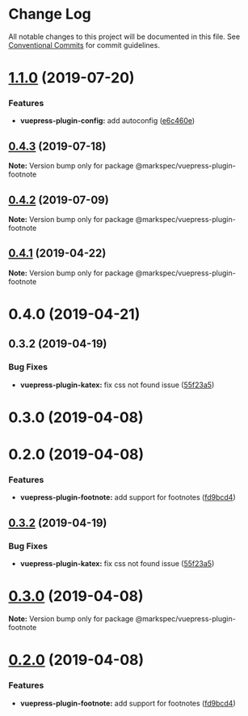 # Change Log

All notable changes to this project will be documented in this file.
See [Conventional Commits](https://conventionalcommits.org) for commit guidelines.

# [1.1.0](https://github.com/stasson/markspec/compare/@markspec/vuepress-plugin-footnote@1.0.0...@markspec/vuepress-plugin-footnote@1.1.0) (2019-07-20)


### Features

* **vuepress-plugin-config:** add autoconfig ([e6c460e](https://github.com/stasson/markspec/commit/e6c460e))





## [0.4.3](https://github.com/stasson/markspec/compare/@markspec/vuepress-plugin-footnote@0.4.2...@markspec/vuepress-plugin-footnote@0.4.3) (2019-07-18)

**Note:** Version bump only for package @markspec/vuepress-plugin-footnote





## [0.4.2](https://github.com/stasson/markspec/compare/@markspec/vuepress-plugin-footnote@0.4.1...@markspec/vuepress-plugin-footnote@0.4.2) (2019-07-09)

**Note:** Version bump only for package @markspec/vuepress-plugin-footnote





## [0.4.1](https://github.com/stasson/markspec/compare/@markspec/vuepress-plugin-footnote@0.4.0...@markspec/vuepress-plugin-footnote@0.4.1) (2019-04-22)

**Note:** Version bump only for package @markspec/vuepress-plugin-footnote





# 0.4.0 (2019-04-21)



## 0.3.2 (2019-04-19)


### Bug Fixes

* **vuepress-plugin-katex:** fix css not found issue ([55f23a5](https://github.com/stasson/markspec/commit/55f23a5))



# 0.3.0 (2019-04-08)



# 0.2.0 (2019-04-08)


### Features

* **vuepress-plugin-footnote:** add support for footnotes ([fd9bcd4](https://github.com/stasson/markspec/commit/fd9bcd4))





## [0.3.2](https://github.com/stasson/markspec/compare/v0.3.1...v0.3.2) (2019-04-19)


### Bug Fixes

* **vuepress-plugin-katex:** fix css not found issue ([55f23a5](https://github.com/stasson/markspec/commit/55f23a5))





# [0.3.0](https://github.com/stasson/markspec/compare/v0.2.0...v0.3.0) (2019-04-08)

**Note:** Version bump only for package @markspec/vuepress-plugin-footnote





# [0.2.0](https://github.com/stasson/markspec/compare/v0.1.0...v0.2.0) (2019-04-08)


### Features

* **vuepress-plugin-footnote:** add support for footnotes ([fd9bcd4](https://github.com/stasson/markspec/commit/fd9bcd4))
